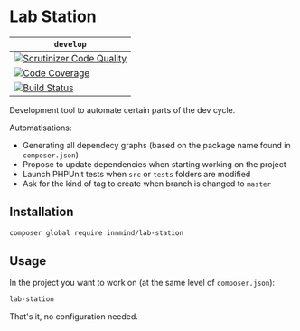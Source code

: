 # Lab Station

| `develop` |
|-----------|
| [![Scrutinizer Code Quality](https://scrutinizer-ci.com/g/Innmind/LabStation/badges/quality-score.png?b=develop)](https://scrutinizer-ci.com/g/Innmind/LabStation/?branch=develop) |
| [![Code Coverage](https://scrutinizer-ci.com/g/Innmind/LabStation/badges/coverage.png?b=develop)](https://scrutinizer-ci.com/g/Innmind/LabStation/?branch=develop) |
| [![Build Status](https://scrutinizer-ci.com/g/Innmind/LabStation/badges/build.png?b=develop)](https://scrutinizer-ci.com/g/Innmind/LabStation/build-status/develop) |

Development tool to automate certain parts of the dev cycle.

Automatisations:
- Generating all dependecy graphs (based on the package name found in `composer.json`)
- Propose to update dependencies when starting working on the project
- Launch PHPUnit tests when `src` or `tests` folders are modified
- Ask for the kind of tag to create when branch is changed to `master`

## Installation

```sh
composer global require innmind/lab-station
```

## Usage

In the project you want to work on (at the same level of `composer.json`):

```sh
lab-station
```

That's it, no configuration needed.

